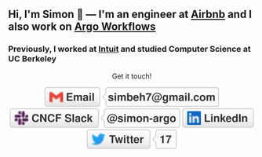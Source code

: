 ## Hi, I'm Simon 🌵 — I'm an engineer at [Airbnb](https://github.com/airbnb) and I also work on [Argo Workflows](https://github.com/argoproj/argo-workflows)

### Previously, I worked at [Intuit](https://github.com/intuit) and studied Computer Science at UC Berkeley

<p align="center">
	Get it touch!
</p>

<p align="center">
	<!-- https://img.shields.io/badge/CNCF%20Slack-@simon--argo-_.svg?style=social&logo=slack to make new icons -->
    	<!-- <a href="https://drive.google.com/file/d/1cJ7f4QkItu-MpkZ0Y7kJpLjFMLXn7WdB/view"><img src="img/cv.svg" alt="Resume/CV"></a> -->
	<a href="mailto:simbeh7@gmail.com"><img src="img/gmail.svg" alt="Email"></a>
	<a href="https://cloud-native.slack.com/team/U01TR6RQJKG"><img src="img/slack.svg" alt="CNCF Slack"></a>
	<a href="https://www.linkedin.com/in/sbehar"><img src="img/linkedin.svg" alt="LinkedIn"></a>
	<!-- <a href="https://github.com/simster7"><img src="img/github.svg" alt="GitHub"></a> -->
	<a href="https://twitter.com/simster7"><img src="img/twitter.svg" alt="Twitter"></a>
</p>


